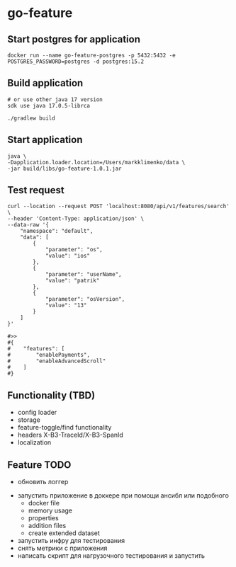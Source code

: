 # go-feature

## Start postgres for application
```shell
docker run --name go-feature-postgres -p 5432:5432 -e POSTGRES_PASSWORD=postgres -d postgres:15.2
```

## Build application
```shell
# or use other java 17 version
sdk use java 17.0.5-librca

./gradlew build
```

## Start application
```shell
java \
-Dapplication.loader.location=/Users/markklimenko/data \
-jar build/libs/go-feature-1.0.1.jar
```

## Test request
```shell
curl --location --request POST 'localhost:8080/api/v1/features/search' \
--header 'Content-Type: application/json' \
--data-raw '{
    "namespace": "default",
    "data": [
        {
            "parameter": "os",
            "value": "ios"
        },
        {
            "parameter": "userName",
            "value": "patrik"
        },
        {
            "parameter": "osVersion",
            "value": "13"
        }
    ]
}'

#>>
#{
#    "features": [
#        "enablePayments",
#        "enableAdvancedScroll"
#    ]
#}
```

## Functionality (TBD)
- config loader
- storage
- feature-toggle/find functionality
- headers X-B3-TraceId/X-B3-SpanId
- localization

## Feature TODO
+ обновить логгер
- запустить приложение в доккере при помощи ансибл или подобного
  + docker file
  + memory usage
  + properties
  + addition files
  - create extended dataset
- запустить инфру для тестирования
- снять метрики с приложения
- написать скрипт для нагрузочного тестирования и запустить